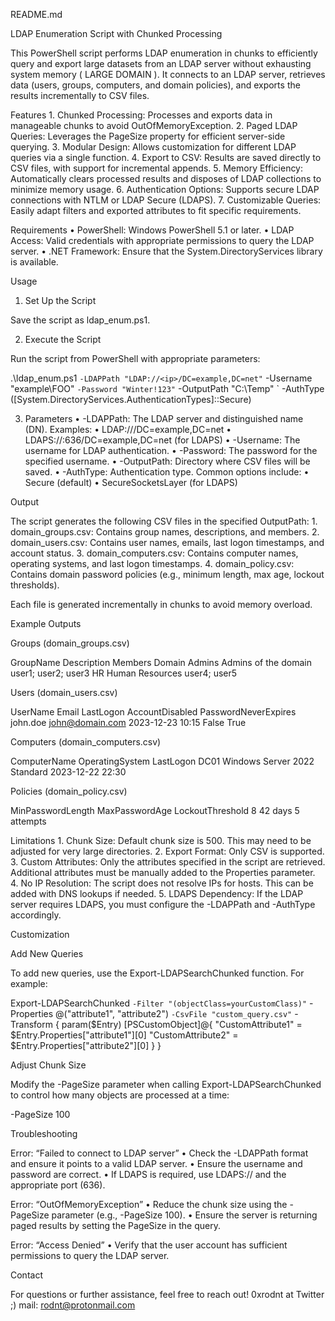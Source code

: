 README.md

LDAP Enumeration Script with Chunked Processing

This PowerShell script performs LDAP enumeration in chunks to efficiently query and export large datasets from an LDAP server without exhausting system memory ( LARGE DOMAIN ). It connects to an LDAP server, retrieves data (users, groups, computers, and domain policies), and exports the results incrementally to CSV files.

Features
	1.	Chunked Processing: Processes and exports data in manageable chunks to avoid OutOfMemoryException.
	2.	Paged LDAP Queries: Leverages the PageSize property for efficient server-side querying.
	3.	Modular Design: Allows customization for different LDAP queries via a single function.
	4.	Export to CSV: Results are saved directly to CSV files, with support for incremental appends.
	5.	Memory Efficiency: Automatically clears processed results and disposes of LDAP collections to minimize memory usage.
	6.	Authentication Options: Supports secure LDAP connections with NTLM or LDAP Secure (LDAPS).
	7.	Customizable Queries: Easily adapt filters and exported attributes to fit specific requirements.

Requirements
	•	PowerShell: Windows PowerShell 5.1 or later.
	•	LDAP Access: Valid credentials with appropriate permissions to query the LDAP server.
	•	.NET Framework: Ensure that the System.DirectoryServices library is available.

Usage

1. Set Up the Script

Save the script as ldap_enum.ps1.

2. Execute the Script

Run the script from PowerShell with appropriate parameters:

.\ldap_enum.ps1 `
    -LDAPPath "LDAP://<ip>/DC=example,DC=net" `
    -Username "example\FOO" `
    -Password "Winter!123" `
    -OutputPath "C:\Temp\" `
    -AuthType ([System.DirectoryServices.AuthenticationTypes]::Secure)

3. Parameters
	•	-LDAPPath: The LDAP server and distinguished name (DN). Examples:
	•	LDAP://<ip>/DC=example,DC=net
	•	LDAPS://<ip>:636/DC=example,DC=net (for LDAPS)
	•	-Username: The username for LDAP authentication.
	•	-Password: The password for the specified username.
	•	-OutputPath: Directory where CSV files will be saved.
	•	-AuthType: Authentication type. Common options include:
	•	Secure (default)
	•	SecureSocketsLayer (for LDAPS)

Output

The script generates the following CSV files in the specified OutputPath:
	1.	domain_groups.csv: Contains group names, descriptions, and members.
	2.	domain_users.csv: Contains user names, emails, last logon timestamps, and account status.
	3.	domain_computers.csv: Contains computer names, operating systems, and last logon timestamps.
	4.	domain_policy.csv: Contains domain password policies (e.g., minimum length, max age, lockout thresholds).

Each file is generated incrementally in chunks to avoid memory overload.

Example Outputs

Groups (domain_groups.csv)

GroupName	Description	Members
Domain Admins	Admins of the domain	user1; user2; user3
HR	Human Resources	user4; user5

Users (domain_users.csv)

UserName	Email	LastLogon	AccountDisabled	PasswordNeverExpires
john.doe	john@domain.com	2023-12-23 10:15	False	True

Computers (domain_computers.csv)

ComputerName	OperatingSystem	LastLogon
DC01	Windows Server 2022 Standard	2023-12-22 22:30

Policies (domain_policy.csv)

MinPasswordLength	MaxPasswordAge	LockoutThreshold
8	42 days	5 attempts

Limitations
	1.	Chunk Size: Default chunk size is 500. This may need to be adjusted for very large directories.
	2.	Export Format: Only CSV is supported.
	3.	Custom Attributes: Only the attributes specified in the script are retrieved. Additional attributes must be manually added to the Properties parameter.
	4.	No IP Resolution: The script does not resolve IPs for hosts. This can be added with DNS lookups if needed.
	5.	LDAPS Dependency: If the LDAP server requires LDAPS, you must configure the -LDAPPath and -AuthType accordingly.

Customization

Add New Queries

To add new queries, use the Export-LDAPSearchChunked function. For example:

Export-LDAPSearchChunked `
    -Filter "(objectClass=yourCustomClass)" `
    -Properties @("attribute1", "attribute2") `
    -CsvFile "custom_query.csv" `
    -Transform {
        param($Entry)
        [PSCustomObject]@{
            "CustomAttribute1" = $Entry.Properties["attribute1"][0]
            "CustomAttribute2" = $Entry.Properties["attribute2"][0]
        }
    }

Adjust Chunk Size

Modify the -PageSize parameter when calling Export-LDAPSearchChunked to control how many objects are processed at a time:

-PageSize 100

Troubleshooting

Error: “Failed to connect to LDAP server”
	•	Check the -LDAPPath format and ensure it points to a valid LDAP server.
	•	Ensure the username and password are correct.
	•	If LDAPS is required, use LDAPS:// and the appropriate port (636).

Error: “OutOfMemoryException”
	•	Reduce the chunk size using the -PageSize parameter (e.g., -PageSize 100).
	•	Ensure the server is returning paged results by setting the PageSize in the query.

Error: “Access Denied”
	•	Verify that the user account has sufficient permissions to query the LDAP server.

Contact

For questions or further assistance, feel free to reach out!
0xrodnt at Twitter ;)
mail: rodnt@protonmail.com

